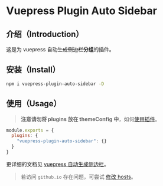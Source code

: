 # Vuepress Plugin Auto Sidebar

## 介绍（Introduction）

这是为 vuepress 自动~~生成侧边栏~~**分组**的插件。



## 安装（Install）

```bash
npm i vuepress-plugin-auto-sidebar -D
```



## 使用（Usage）

> **注意请勿将 plugins 放在 themeConfig 中**，如何[使用插件](https://vuepress.vuejs.org/zh/plugin/using-a-plugin.html)。

```js
module.exports = {
  plugins: {
    "vuepress-plugin-auto-sidebar": {}
  }
}
```

更详细的文档见 [vuepress 自动生成侧边栏](https://shanyuhai123.github.io/vuepress-plugin-auto-sidebar)。



> 若访问 `github.io` 存在问题，可尝试 [修改 hosts](https://docs.shanyuhai.top/tools/github/config-github-hosts.html)。